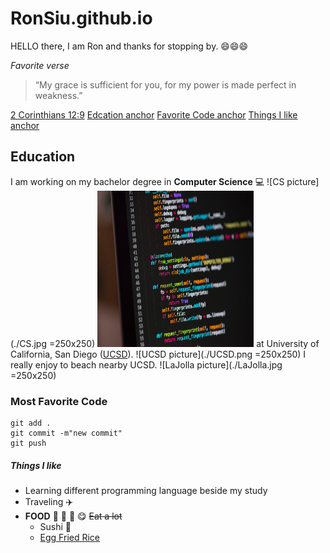 # RonSiu.github.io
HELLO there, I am Ron and thanks for stopping by. :smile::smile::smile:

*Favorite verse*
>“My grace is sufficient for you, for my power is made perfect in weakness.” 

[2 Corinthians 12:9](https://www.biblegateway.com/passage/?search=2%20Corinthians%2012%3A9&version=NIV)
[Edcation anchor](#Education)
[Favorite Code anchor](#Favorite-Code)
[Things I like anchor](#Things-I-like)

## Education
I am working on my bachelor degree in **Computer Science** :computer: 
![CS picture](./CS.jpg =250x250)
<img src="./CS.jpg" width="250px" height="250px">
at University of California, San Diego ([UCSD](https://ucsd.edu/)). ![UCSD picture](./UCSD.png =250x250)
I really enjoy to beach nearby UCSD. ![LaJolla picture](./LaJolla.jpg =250x250)

### Most Favorite Code
```
git add .
git commit -m"new commit"
git push
```

##### Things I like
- Learning different programming language beside my study
- Traveling  :airplane:
- **FOOD** :rice: :curry: :bento: :yum: ~~Eat a lot~~
  - Sushi :sushi:
  - [Egg Fried Rice](https://www.youtube.com/watch?v=FrUfwpaNNIM) 
